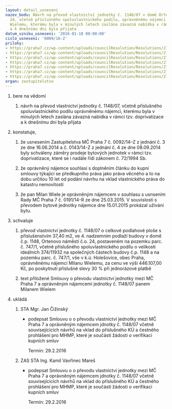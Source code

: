 ```yaml
---
layout: detail_usneseni
nazev_bodu: Návrh na převod vlastnictví jednotky č. 1148/07 v domě Ortenovo náměstí
  24, včetně příslušného spoluvlastnického podílu, oprávněnému nájemci panu Milanu
  Wielemu, kterému byla v minulých letech zaslána závazná nabídka v rámci tzv. doprivatizace
  a k dnešnímu dni byla přijata
datum_vzniku_usneseni: '2016-01-18 00:00:00'
cislo_usneseni: '0009/16-Z'
prilohy:
- https://praha7.cz/wp-content/uploads/councilResolution/Resolutions/27001/export/1_Duvodovazprava~8836.pdf
- https://praha7.cz/wp-content/uploads/councilResolution/Resolutions/27001/export/2_priloha_ZV_Wiele_verejna~8835.pdf
- https://praha7.cz/wp-content/uploads/councilResolution/Resolutions/27001/export/3_prilohasmlouva_Wiele_verejne~8833.pdf
- https://praha7.cz/wp-content/uploads/councilResolution/Resolutions/27001/export/4_priloha_ZASADY~8831.pdf
- https://praha7.cz/wp-content/uploads/councilResolution/Resolutions/27001/export/5_souhlas~8830.pdf
- https://praha7.cz/wp-content/uploads/councilResolution/Resolutions/27001/export/Navrh_na_prevod_vlastnictvi_jednotky_c_114807_v_dome_Ortenovo_namesti_24_vcetne_prislusneho_spoluvlastnickeho_podilu_opravnenemu_najemci_panu_Milanu_Wielemu_kteremu_byla_v_minulych_l~8829.pdf
- https://praha7.cz/wp-content/uploads/councilResolution/Resolutions/27001/export/export~301815.pdf
organ: zastupitelstvo
---
```

<ol id="urzList" class="urzList_view"><li id="" class="urzClass1"><span name="1">bere na vědomí</span><ol class="urzOlClass"><li style="text-align: left;" id="" class="urzClass2"><span><p>návrh na převod vlastnictví jednotky č. 1148/07, včetně příslušného spoluvlastnického podílu oprávněnému nájemci, kterému byla v minulých letech zaslána závazná nabídka v rámci tzv. doprivatizace a k dnešnímu dni byla přijata</p></span></li></ol></li><li id="" class="urzClass1"><span name="50">konstatuje,</span><ol class="urzOlClass"><li style="text-align: left;" id="" class="urzClass2"><span><p>že usnesením Zastupitelstva MČ Praha 7 č. 0092/14–Z z jednání č. 3 ze dne 16.06.2014 a č. 0143/14-Z z jednání č. 4 ze dne 08.09.2014 byly schváleny záměry prodeje bytových jednotek v rámci tzv. doprivatizace, které se i nadále řídí zákonem č. 72/1994 Sb.</p></span></li><li style="text-align: left;" id="" class="urzClass2"><span><p>že oprávněný nájemce souhlasí s doplněním článku do kupní smlouvy týkající se předkupního práva jako práva věcného a to na dobu určitou 10 let od podání návrhu na vklad vlastnického práva do katastru nemovitostí    </p></span></li><li style="text-align: left;" id="" class="urzClass2"><span><p>že pan Milan Wiele je oprávněným nájemcem v souhlasu s usnsením Rady MČ Praha 7 č. 0191/14-R ze dne 25.03.2015. V souvislosti s převodem bytové jednotky nájemce dne 15.01.2015 prokázal užívání bytu.</p></span></li></ol></li><li id="" class="urzClass1"><span name="24">schvaluje</span><ol class="urzOlClass"><li style="text-align: left;" id="" class="urzClass2"><span><p>převod vlastnictví jednotky č. 1148/07 o celkové podlahové ploše s příslušenstvím 37,40 m2, ve 4. nadzemním podlaží budovy v domě č.p. 1148, Ortenovo náměstí č.o. 24, postaveném na pozemku parc. č. 747/1, včetně příslušného spoluvlastnického podílu o velikosti ideálních 374/11932 na společných částech budovy č.p. 1148 a na pozemku parc. č. 747/1, vše v k.ú. Holešovice, obec Praha, oprávněnému nájemci Milanu Wielemu, za cenu ve výši 446.107,00 Kč, po poskytnutí příslušné slevy 30 % při jednorázové platbě</p></span></li><li style="text-align: left;" id="" class="urzClass2"><span><p>text přiložené Smlouvy o převodu vlastnictví jednotky mezi MČ Praha 7 a oprávněným nájemcemí jednotky č. 1148/07 panem Milanem Wielem    </p></span></li></ol></li><li class="urzClass1" id="urzUkoly"><span name="1">ukládá</span><ol class="urzOlClass"><li class="urzClass2"><span><p>STA Mgr. Jan Čižinský</p></span><ul class="urzUlClass"><li class="urzClass3"><span><p>podepsat Smlouvu o o převodu vlastnictví jednotky mezi MČ Praha 7 a oprávněným nájemcem jdnotky č. 1148/07 včetně souvisejícících návrhů na vklad do příslušného KÚ a čestného prohlášení pro MHMP, které je součástí žádosti o verifikaci kupních smluv</p></span><span class="urzUkolTermin">  Termín:&nbsp;29.2.2016</span></li></ul></li><li class="urzClass2"><span><p>ZAS STA Ing. Kamil Vavřinec Mareš</p></span><ul class="urzUlClass"><li class="urzClass3"><span><p>podepsat Smlouvu o o převodu vlastnictví jednotky mezi MČ Praha 7 a oprávněným nájemcem jdnotky č. 1148/07 včetně souvisejícících návrhů na vklad do příslušného KÚ a čestného prohlášení pro MHMP, které je součástí žádosti o verifikaci kupních smluv</p></span><span class="urzUkolTermin">  Termín:&nbsp;29.2.2016</span></li></ul></li></ol></li></ol>